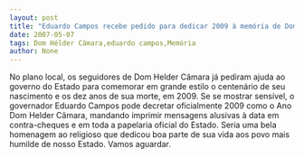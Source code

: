 ```yaml
---
layout: post
title: "Eduardo Campos recebe pedido para dedicar 2009 à memória de Dom Helder Câmara"
date: 2007-05-07
tags: Dom Hélder Câmara,eduardo campos,Memória
author: None
---
```


No plano local, os seguidores de Dom Helder Câmara já pediram ajuda ao governo do Estado para comemorar em grande estilo o centenário de seu nascimento e os dez anos de sua morte, em 2009.
Se se mostrar sensível, o governador Eduardo Campos pode decretar oficialmente 2009 como o Ano Dom Helder Câmara, mandando imprimir mensagens alusivas à data em contra-cheques e em toda a papelaria oficial do Estado.
Seria uma bela homenagem ao religioso que dedicou boa parte de sua vida aos povo mais humilde de nosso Estado. Vamos aguardar. 
